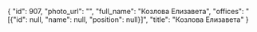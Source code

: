 {
    "id": 907,
    "photo_url": "",
    "full_name": "Козлова Елизавета",
    "offices": "[{\"id\": null, \"name\": null, \"position\": null}]",
    "title": "Козлова Елизавета"
}